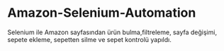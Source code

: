 # Amazon-Selenium-Automation

Selenium ile Amazon sayfasından ürün bulma,filtreleme, sayfa değişimi, sepete ekleme, sepetten silme ve sepet kontrolü yapıldı.
